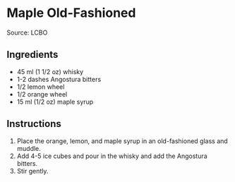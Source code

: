 # Maple Old-Fashioned #

Source: LCBO

## Ingredients ##
* 45 ml (1 1/2 oz) whisky
* 1-2 dashes Angostura bitters
* 1/2 lemon wheel
* 1/2 orange wheel
* 15 ml (1/2 oz) maple syrup

## Instructions ##
1. Place the orange, lemon, and maple syrup in an old-fashioned glass and muddle.
1. Add 4-5 ice cubes and pour in the whisky and add the Angostura bitters.
1. Stir gently.
